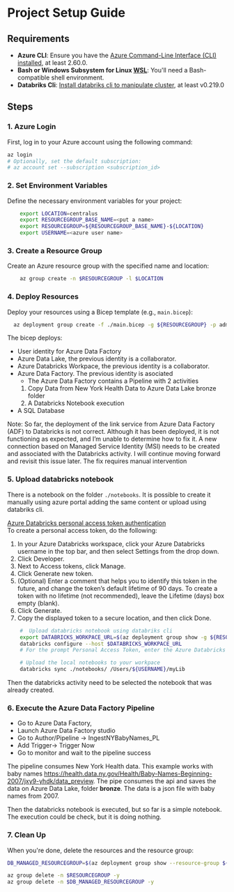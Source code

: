 # Project Setup Guide

## Requirements

- **Azure CLI**: Ensure you have the [Azure Command-Line Interface (CLI) installed](https://learn.microsoft.com/cli/azure/install-azure-cli), at least 2.60.0.
- **Bash or Windows Subsystem for Linux [WSL](https://learn.microsoft.com/windows/wsl/install)**: You'll need a Bash-compatible shell environment.
- **Databriks Cli**: [Install databriks cli to manipulate cluster](https://learn.microsoft.com/azure/databricks/dev-tools/cli/tutorial), at least v0.219.0

## Steps

### 1. Azure Login

First, log in to your Azure account using the following command:

```bash
az login
# Optionally, set the default subscription:
# az account set --subscription <subscription_id>
```

### 2. Set Environment Variables

Define the necessary environment variables for your project:

```bash
    export LOCATION=centralus
    export RESOURCEGROUP_BASE_NAME=<put a name>
    export RESOURCEGROUP=${RESOURCEGROUP_BASE_NAME}-${LOCATION}
    export USERNAME=<azure user name>
```

### 3. Create a Resource Group

Create an Azure resource group with the specified name and location:

```bash
    az group create -n $RESOURCEGROUP -l $LOCATION
```

### 4. Deploy Resources

Deploy your resources using a Bicep template (e.g., `main.bicep`):

```bash
  az deployment group create -f ./main.bicep -g ${RESOURCEGROUP} -p administratorLoginPassword='changePass123!' username=${USERNAME}
```

The bicep deploys:

- User identity for Azure Data Factory
- Azure Data Lake, the previous identity is a collaborator.
- Azure Databricks Workpace, the previous identity is a collaborator.
- Azure Data Factory. The previous identity is asociated
  - The Azure Data Factory contains a Pipeline with 2 activities
  1. Copy Data from New York Health Data to Azure Data Lake bronze folder
  2. A Databricks Notebook execution
- A SQL Database

Note: So far, the deployment of the link service from Azure Data Factory (ADF) to Databricks is not correct. Although it has been deployed, it is not functioning as expected, and I’m unable to determine how to fix it. A new connection based on Managed Service Identity (MSI) needs to be created and associated with the Databricks activity. I will continue moving forward and revisit this issue later. The fix requires manual intervention

### 5. Upload databricks notebook

There is a notebook on the folder `./notebooks`. It is possible to create it manually using azure portal adding the same content or upload using databriks cli.  

[Azure Databricks personal access token authentication](https://learn.microsoft.com/azure/databricks/dev-tools/cli/authentication#--azure-databricks-personal-access-token-authentication)  
To create a personal access token, do the following:

1. In your Azure Databricks workspace, click your Azure Databricks username in the top bar, and then select Settings from the drop down.
1. Click Developer.
1. Next to Access tokens, click Manage.
1. Click Generate new token.
1. (Optional) Enter a comment that helps you to identify this token in the future, and change the token’s default lifetime of 90 days. To create a token with no lifetime (not recommended), leave the Lifetime (days) box empty (blank).
1. Click Generate.
1. Copy the displayed token to a secure location, and then click Done.

```bash
    #  Upload databricks notebook using databriks cli
    export DATABRICKS_WORKPACE_URL=$(az deployment group show -g ${RESOURCEGROUP} --name main --query properties.outputs.databricksWorkpaceUrl.value --output tsv)
    databricks configure --host $DATABRICKS_WORKPACE_URL 
    # For the prompt Personal Access Token, enter the Azure Databricks personal access token for your workspace

    # Upload the local notebooks to your workpace
    databricks sync ./notebooks/ /Users/${USERNAME}/myLib
```

Then the databricks activity need to be selected the notebook that was already created.

### 6. Execute the Azure Data Factory Pipeline

- Go to Azure Data Factory,
- Launch Azure Data Factory studio
- Go to Author/Pipeline -> IngestNYBabyNames_PL
- Add Trigger-> Trigger Now
- Go to monitor and wait to the pipeline success

The pipeline consumes New York Health data. This example works with baby names https://health.data.ny.gov/Health/Baby-Names-Beginning-2007/jxy9-yhdk/data_preview.
The pipe consumes the api and saves the data on Azure Data Lake, folder **bronze**. The data is a json file with baby names from 2007.

Then the databricks notebook is executed, but so far is a simple notebook. The execution could be check, but it is doing nothing.

### 7. Clean Up

When you're done, delete the resources and the resource group:

```bash
DB_MANAGED_RESOURCEGROUP=$(az deployment group show --resource-group ${RESOURCEGROUP} --name main --query properties.outputs.databriksManagedResourceGroup.value -o tsv)

az group delete -n $RESOURCEGROUP -y
az group delete -n $DB_MANAGED_RESOURCEGROUP -y
```

